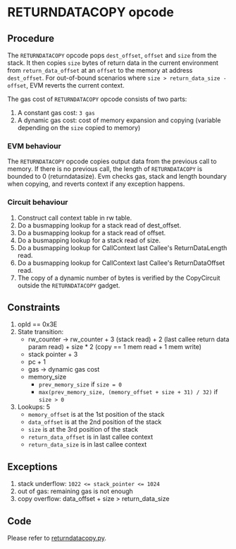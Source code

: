 # RETURNDATACOPY opcode

## Procedure

The `RETURNDATACOPY` opcode pops `dest_offset`, `offset` and `size` from the stack.
It then copies `size` bytes of return data in the current environment from `return_data_offset` at an `offset` to the memory at address `dest_offset`. For out-of-bound scenarios where `size > return_data_size - offset`, EVM reverts the current context.

The gas cost of `RETURNDATACOPY` opcode consists of two parts:

1. A constant gas cost: `3 gas`
2. A dynamic gas cost: cost of memory expansion and copying (variable depending on the `size` copied to memory)

### EVM behaviour

The `RETURNDATACOPY` opcode copies output data from the previous call to memory. If there is no previous call, the length of `RETURNDATACOPY` is bounded to 0 (returndatasize). Evm checks gas, stack and length boundary when copying, and reverts context if any exception happens.

### Circuit behaviour

1. Construct call context table in rw table.
2. Do a busmapping lookup for a stack read of dest_offset.
3. Do a busmapping lookup for a stack read of offset.
4. Do a busmapping lookup for a stack read of size.
5. Do a busmapping lookup for CallContext last Callee's ReturnDataLength read.
6. Do a busmapping lookup for CallContext last Callee's ReturnDataOffset read.
7. The copy of a dynamic number of bytes is verified by the CopyCircuit outside the `RETURNDATACOPY` gadget.

## Constraints

1. opId == 0x3E
2. State transition:
   - rw_counter -> rw_counter + 3 (stack read) + 2 (last callee return data param read) + size * 2 (copy == 1 mem read + 1 mem write)
   - stack pointer + 3
   - pc + 1
   - gas -> dynamic gas cost
   - memory_size
     - `prev_memory_size` if `size = 0`
     - `max(prev_memory_size, (memory_offset + size + 31) / 32)` if `size > 0`
3. Lookups: 5
   - `memory_offset` is at the 1st position of the stack
   - `data_offset` is at the 2nd position of the stack
   - `size` is at the 3rd position of the stack
   - `return_data_offset` is in last callee context
   - `return_data_size` is in last callee context

## Exceptions

1. stack underflow: `1022 <= stack_pointer <= 1024`
2. out of gas: remaining gas is not enough
3. copy overflow: data_offset + size > return_data_size

## Code

Please refer to [returndatacopy.py](src/zkevm_specs/evm/execution/returndatacopy.py).
